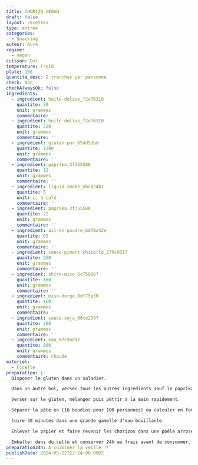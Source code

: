 ```yaml
---
title: CHORIZO VEGAN
draft: false
layout: recettes
type: entree
categories:
  - Snacking
auteur: Auré
regime:
  - vegan
cuisson: Oui
temperature: Froid
plate: 100
quantite_desc: 2 tranches par personne
check: Non
checkAlwaysOk: false
ingredients:
  - ingredient: huile-dolive_f2e76310
    quantite: 70
    unit: grammes
    commentaire: ''
  - ingredient: huile-dolive_f2e76310
    quantite: 220
    unit: grammes
    commentaire: ''
  - ingredient: gluten-pur_65dd5dbd
    quantite: 1200
    unit: grammes
    commentaire: ''
  - ingredient: paprika_3f355588
    quantite: 12
    unit: grammes
    commentaire: ''
  - ingredient: liquid-smoke_ebc824b1
    quantite: 5
    unit: c. à café
    commentaire: ''
  - ingredient: paprika_3f355588
    quantite: 22
    unit: grammes
    commentaire: ''
  - ingredient: ail-en-poudre_bdf8a42e
    quantite: 65
    unit: grammes
    commentaire: ''
  - ingredient: sauce-piment-chipotle_279c9317
    quantite: 250
    unit: grammes
    commentaire: ''
  - ingredient: shiro-miso_6c756667
    quantite: 160
    unit: grammes
    commentaire: ''
  - ingredient: miso-dorge_0df75e30
    quantite: 160
    unit: grammes
    commentaire: ''
  - ingredient: sauce-soja_06ce2397
    quantite: 260
    unit: grammes
    commentaire: ''
  - ingredient: eau_07c9add7
    quantite: 800
    unit: grammes
    commentaire: chaude
materiel:
  - Ficelle
preparation: |-
  Disposer le gluten dans un saladier.

  Dans un autre bol, verser tous les autres ingrédients sauf le paprika. Délayer avec un peu d'eau chaude et ajouter le reste de l'eau. Bien mélanger.

  Verser sur le gluten, mélanger puis pétrir à la main rapidement.

  Séparer la pâte en (16 boudins pour 100 personnes) ou calculer en fonction. Les rouler dans une feuille de papier sulfu. Saucissonner avec de la ficelle, sans trop serrer car le seitan gonfle légèrement à la cuisson. Bien serrer sur les côtés pour que l'eau de cuisson ne s'infiltre pas.

  Cuire 30 minutes dans une grande gamelle d'eau bouillante.

  Enlever le papier et faire revenir les chorizos dans une poêle arrosée d'huile d'olive et de paprika.

  Emballer dans du cello et conserver 24h au frais avant de consommer.
preparation24h: A cuisiner la veille !!
publishDate: 2024-05-22T22:24:00.000Z
---
```

